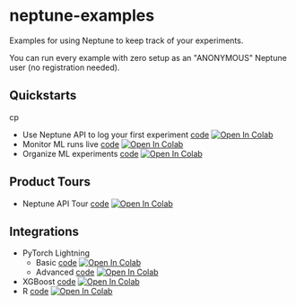 # neptune-examples

Examples for using Neptune to keep track of your experiments.

You can run every example with zero setup as an "ANONYMOUS" Neptune user (no registration needed).

## Quickstarts
cp 
- Use Neptune API to log your first experiment [code](./quickstarst/first-experiment/Use-Neptune-API-to-log-your-first-experiment.ipynb) [![Open In Colab](https://colab.research.google.com/assets/colab-badge.svg)](https://colab.research.google.com/github/neptune-ai/neptune-examples/blob/master/quickstarts/first-experiment/Use-Neptune-API-to-log-your-first-experiment.ipynb)
- Monitor ML runs live [code](./quickstarst/monitor-ml-runs/Monitor-ML-runs-live.ipynb) [![Open In Colab](https://colab.research.google.com/assets/colab-badge.svg)](https://colab.research.google.com/github/neptune-ai/neptune-examples/blob/master/quickstarst/monitor-ml-runs/Monitor-ML-runs-live.ipynb)
- Organize ML experiments [code](./quickstarst/organize-ml-experimentation/Organize-ML-experiments.ipynb) [![Open In Colab](https://colab.research.google.com/assets/colab-badge.svg)](https://colab.research.google.com/github/neptune-ai/neptune-examples/blob/master/quickstarts/organize-ml-experimentation/Organize-ML-experiments.ipynb)

## Product Tours

- Neptune API Tour [code](./product-tours/how-it-works/Neptune-API-Tour.ipynb) [![Open In Colab](https://colab.research.google.com/assets/colab-badge.svg)](https://colab.research.google.com/github/neptune-ai/neptune-examples/blob/master/product-tours/how-it-works/Neptune-API-Tour.ipynb)

## Integrations

- PyTorch Lightning
    - Basic [code](./integrations/pytorch-lightning/Neptune-PyTorch-Ligthning-Basic.ipynb) [![Open In Colab](https://colab.research.google.com/assets/colab-badge.svg)](https://colab.research.google.com/github/neptune-ai/neptune-examples/blob/master/integrations/pytorch-lightning/Neptune-PyTorch-Ligthning-basic.ipynb)
    - Advanced [code](./integrations/pytorch-lightning/Neptune-PyTorch-Ligthning-Advanced.ipynb) [![Open In Colab](https://colab.research.google.com/assets/colab-badge.svg)](https://colab.research.google.com/github/neptune-ai/neptune-examples/blob/master/integrations/pytorch-lightning/Neptune-PyTorch-Ligthning-advanced.ipynb)
- XGBoost [code](./integrations/xgboost/Neptune-XGBoost.ipynb) [![Open In Colab](https://colab.research.google.com/assets/colab-badge.svg)](https://colab.research.google.com/github/neptune-ai/neptune-examples/blob/master/integrations/xgboost/Neptune-XGBoost.ipynb)
- R [code](./integrations/r/Neptune-R.ipynb) [![Open In Colab](https://colab.research.google.com/assets/colab-badge.svg)](https://colab.research.google.com/github/neptune-ai/neptune-examples/blob/master/integrations/r/Neptune-R.ipynb)
